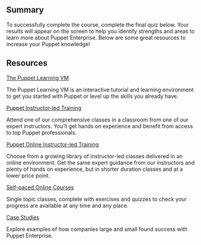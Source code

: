 ## Summary
To successfully complete the course, complete the final quiz below. Your results will appear on the screen to help you identify strengths and areas to learn more about Puppet Enterprise. Below are some great resources to increase your Puppet knowledge!

## Resources
[The Puppet Learning VM](https://puppet.com/download-learning-vm "")

The Puppet Learning VM is an interactive tutorial and learning environment to get you started with Puppet or level up the skills you already have.&nbsp;

[Puppet Instructor-led Training](https://learn.puppet.com/category/instructor-led-training "")

Attend one of our comprehensive classes in a classroom from one of our expert instructors. You&rsquo;ll get hands on experience and benefit from access to top Puppet professionals.

[Puppet Online Instructor-led Training](https://learn.puppet.com/category/online-instructor-led-training "")

Choose from a growing library of instructor-led classes delivered in an online environment. Get the same expert guidance from our instructors and plenty of hands on experience, but in shorter duration classes and at a lower price point.

[Self-paced Online Courses](https://learn.puppet.com/category/self-paced-training "")

Single topic classes, complete with exercises and quizzes to check your progress are available at any time and any place.

[Case Studies](https://puppet.com/resources/case-study)

Explore examples of how companies large and small found success with Puppet Enterprise.
